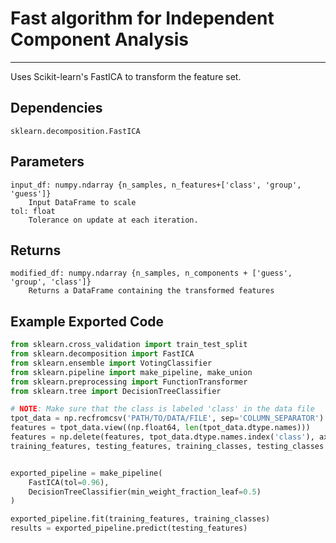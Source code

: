 # Fast algorithm for Independent Component Analysis
* * *

Uses Scikit-learn's FastICA to transform the feature set.

## Dependencies
    sklearn.decomposition.FastICA


Parameters
----------
    input_df: numpy.ndarray {n_samples, n_features+['class', 'group', 'guess']}
        Input DataFrame to scale
    tol: float
        Tolerance on update at each iteration.

Returns
-------
    modified_df: numpy.ndarray {n_samples, n_components + ['guess', 'group', 'class']}
        Returns a DataFrame containing the transformed features


Example Exported Code
---------------------

```Python
from sklearn.cross_validation import train_test_split
from sklearn.decomposition import FastICA
from sklearn.ensemble import VotingClassifier
from sklearn.pipeline import make_pipeline, make_union
from sklearn.preprocessing import FunctionTransformer
from sklearn.tree import DecisionTreeClassifier

# NOTE: Make sure that the class is labeled 'class' in the data file
tpot_data = np.recfromcsv('PATH/TO/DATA/FILE', sep='COLUMN_SEPARATOR')
features = tpot_data.view((np.float64, len(tpot_data.dtype.names)))
features = np.delete(features, tpot_data.dtype.names.index('class'), axis=1)
training_features, testing_features, training_classes, testing_classes =     train_test_split(features, tpot_data['class'], random_state=42)


exported_pipeline = make_pipeline(
    FastICA(tol=0.96),
    DecisionTreeClassifier(min_weight_fraction_leaf=0.5)
)

exported_pipeline.fit(training_features, training_classes)
results = exported_pipeline.predict(testing_features)

```
